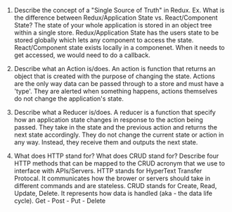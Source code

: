 1. Describe the concept of a "Single Source of Truth" in Redux. Ex. What is the difference between Redux/Application State vs. React/Component State?
    The state of your whole application is stored in an object tree within a single store.
    Redux/Application State has the users state to be stored globally which lets any component to access the state.
    React/Component state exists locally in a componenet. When it needs to get accessed, we would need to do a callback.

2. Describe what an Action is/does.
    An action is function that returns an object that is created with the purpose of changing the state.
    Actions are the only way data can be passed through to a store and must have a 'type'.
    They are alerted when something happens, actions themselves do not change the application's state.

3. Describe what a Reducer is/does.
    A reducer is a function that specify how an application state changes in response to the action being passed. 
    They take in the state and the previous action and returns the next state accordingly.
    They do not change the current state or action in any way. Instead, they receive them and outputs the next state.

3. What does HTTP stand for? What does CRUD stand for? Describe four HTTP methods that can be mapped to the CRUD acronym that we use to interface with APIs/Servers.
    HTTP stands for HyperText Transfer Protocal. It communicates how the brower or servers should take in different commands and are stateless.
    CRUD stands for Create, Read, Update, Delete. It represents how data is handled (aka - the data life cycle).
    Get - Post - Put - Delete
